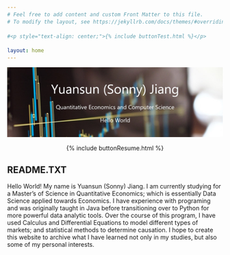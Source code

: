 ```yaml
---
# Feel free to add content and custom Front Matter to this file.
# To modify the layout, see https://jekyllrb.com/docs/themes/#overriding-theme-defaults

#<p style="text-align: center;">{% include buttonTest.html %}</p>

layout: home
---
```


![MainBackground1](/assets/images/home/MainBackground1.jpg)

<div style="text-align: center;">{% include buttonResume.html %}</div>

## README.TXT

Hello World! My name is Yuansun (Sonny) Jiang. I am currently studying for a Master’s of Science in Quantitative Economics; which is essentially Data Science applied towards Economics. I have experience with programing and was originally taught in Java before transitioning over to Python for more powerful data analytic tools. Over the course of this program, I have used Calculus and Differential Equations to model different types of markets; and statistical methods to determine causation. I hope to create this website to archive what I have learned not only in my studies, but also some of my personal interests. 